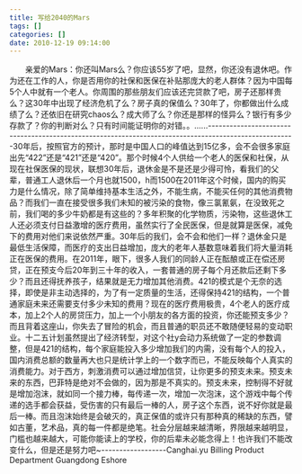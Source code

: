 ```yaml
---
title: 写给2040的Mars
tags: []
categories: []
date: 2010-12-19 09:14:00 
---
```



&emsp;&emsp;亲爱的Mars：­你还叫Mars么？你应该55岁了吧，显然，你还没有退休吧。作为还在工作的人，你是否用你的社保和医保在补贴那庞大的老人群体？因为中国每5个人中就有一个老人。你周围的那些朋友们应该还完贷款了吧，房子还那样贵么？这30年中出现了经济危机了么？房子真的保值么？30年了，你都做出什么成绩了么？还依旧在研究chaos么？成大师了么？你还是那样的怪异么？银行有多少存款了？­你的判断对么？只有时间能证明你的对错。。......­------------------------------------------------------------------------------------------------------­30年后，按照官方的预计，那时是中国人口的峰值达到15亿多，会不会很多家庭出先“422”还是“421”还是“420”。那个时候4个人供给一个老人的医保和社保，从现在社保医保的现状，联想30年后，退休金是不是还是少得可怜，看我们的父辈，普通工人退休后一个月也就1500，h而1500在2011年这个时候，国内的购买力是什么情况，除了简单维持基本生活之外，不能生病，不能买任何的其他消费物品？而我们一直在接受很多我们未知的被污染的食物，像三氯氰氨，在没致死之前，我们喝的多少牛奶都是有这些的？多年积聚的化学物质，污染物，这些退休工人还必须支付日益激增的医疗费用，虽然实行了全民医保，但是就算是医保，减免下的费用对他们来说依然严重。30年后的我们，会不会和他们一样？退休金只是最低生活保障，而医疗的支出日益增加，庞大的老年人基数意味着我们将大量消耗正在医保的费用。在2011年，眼下，很多人我们的同龄人正在酝酿或正在偿还房贷，正在预支今后20年到三十年的收入，一套普通的房子每个月还款后还剩下多少？而且还得抚养孩子，结果就是无力增加其他消费。421的模式是个无奈的选择，即使是非主动选择的，为了有一定质量的生活，还得保持421的结构，一个普通家庭未来还需要支付多少未知的费用？现在的医疗费用极贵，4个老人的医疗成本，加上2个人的房贷压力，加上一个小朋友的各方面的投资，你还能预支多少？而且背着这座山，你失去了冒险的机会，而且普通的职员还不敢随便轻易的变动职业。十二五计划虽然提出了经济转型，对这个社y会动力系统做了一定的参数调整，但是421的结构，每个家庭能投入多少增加我们的内需，没有每个人的投入，国内消费总额的数量再大也只是统计学上的一个数字而已，不能反映每个人真实的消费能力。对于西方，刺激消费可以通过增加信贷，让你更多的预支未来。预支未来的东西，巴菲特是绝对不会做的，因为那是不真实的。预支未来，控制得不好就是增加泡沫，就如同一个接力棒，每传递一次，增加一次泡沫，这个游戏中每个传递的选手都会获益，受伤害的只有最后一棒的人，房子这个东西，说不好你就是最后一棒。而且泡沫始终是会破灭的，真正保值的或许只有那种真的稀缺的东西，譬如古董，艺术品，真的每一件都是绝笔。­社会分层越来越清晰，界限越来越明显，门槛也越来越大，可能你能读上的学校，你的后辈未必能念得上！也许我们不能改变什么，但是还是努力吧~­­­­­------------------Canghai.yu Billing Product Department Guangdong Eshore­­­­­